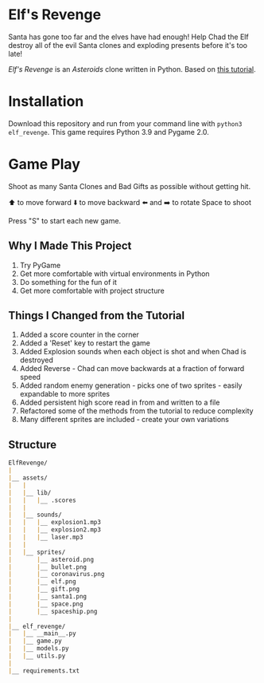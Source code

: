 # Elf's Revenge
Santa has gone too far and the elves have had enough! Help Chad the Elf destroy all of the evil Santa clones and exploding presents before it's too late!

*Elf's Revenge* is an *Asteroids* clone written in Python. Based on [this tutorial](https://realpython.com/asteroids-game-python "Real Python - Build an Asteroids Game with Python").

# Installation
Download this repository and run from your command line with `python3 elf_revenge`. 
This game requires Python 3.9 and Pygame 2.0.

# Game Play
Shoot as many Santa Clones and Bad Gifts as possible without getting hit.

⬆️ to move forward
⬇️ to move backward
⬅️ and ➡️ to rotate
Space to shoot

Press "S" to start each new game.

## Why I Made This Project
1. Try PyGame
2. Get more comfortable with virtual environments in Python
3. Do something for the fun of it
4. Get more comfortable with project structure

## Things I Changed from the Tutorial
1. Added a score counter in the corner
2. Added a 'Reset' key to restart the game
3. Added Explosion sounds when each object is shot and when Chad is destroyed
4. Added Reverse - Chad can move backwards at a fraction of forward speed
5. Added random enemy generation - picks one of two sprites - easily expandable to more sprites
6. Added persistent high score read in from and written to a file
7. Refactored some of the methods from the tutorial to reduce complexity
8. Many different sprites are included - create your own variations

## Structure
```markdown
ElfRevenge/
|
|__ assets/
|   |
|   |__ lib/
|   |   |__ .scores
|   |
|   |__ sounds/
|   |   |__ explosion1.mp3
|   |   |__ explosion2.mp3
|   |   |__ laser.mp3 
|   |
|   |__ sprites/
|       |__ asteroid.png
|       |__ bullet.png
|       |__ coronavirus.png
|       |__ elf.png
|       |__ gift.png
|       |__ santa1.png
|       |__ space.png
|       |__ spaceship.png
|
|__ elf_revenge/
|   |__ __main__.py
|   |__ game.py
|   |__ models.py
|   |__ utils.py
|
|__ requirements.txt
